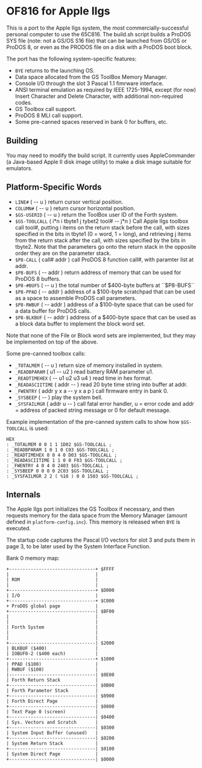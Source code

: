 # OF816 for Apple IIgs

This is a port to the Apple IIgs system, the most commercially-successful
personal computer to use the 65C816.  The build.sh script builds a ProDOS SYS
file (note: not a GS/OS S16 file) that can be launched from GS/OS or ProDOS 8,
or even as the PRODOS file on a disk with a ProDOS boot block.

The port has the following system-specific features:
  * ``BYE`` returns to the launching OS.
  * Data space allocated from the GS ToolBox Memory Manager.
  * Console I/O through the slot 3 Pascal 1.1 fimrware interface.
  * ANSI terminal emulation as required by IEEE 1725-1994, except (for now)
    Insert Character and Delete Character, with additional non-required codes.
  * GS Toolbox call support.
  * ProDOS 8 MLI call support.
  * Some pre-canned spaces reserved in bank 0 for buffers, etc.

## Building

You may need to modify the build script.  It currently uses AppleCommander (a
Java-based Apple II disk image utility) to make a disk image suitable for
emulators.

## Platform-Specific Words

  * ``LINE#`` ( -- u ) return cursor vertical position.
  * ``COLUMN#`` ( -- u ) return cursor horizontal position.
  * ``$GS-USERID`` ( -- u ) return the ToolBox user ID of the Forth system.
  * ``$GS-TOOLCALL`` ( i\*n i tbyte1 j tybet2 tool# -- j\*n ) Call Apple IIgs
    toolbox call tool#, putting i items on the return stack before the call,
    with sizes specified in the bits in tbyte1 (0 = word, 1 = long), and
    retrieving j items from the return stack after the call, with sizes
    specified by the bits in tbyte2.  Note that the parameters go onto the
    return stack in the opposite order they are on the parameter stack.
  * ``$P8-CALL`` ( call# addr ) call ProDOS 8 function call#, with paramter
    list at addr.
  * ``$P8-BUFS`` ( -- addr ) return address of memory that can be used for
    ProDOS 8 buffers.
  * ``$P8-#BUFS`` ( -- u ) the total number of $400-byte buffers at ``$P8-BUFS``
  * ``$P8-PPAD`` ( -- addr ) address of a $100-byte scratchpad that can be used
    as a space to assemble ProDOS call parameters.
  * ``$P8-RWBUF`` ( -- addr ) address of a $100-byte space that can be used for
    a data buffer for ProDOS calls.
  * ``$P8-BLKBUF`` ( -- addr ) address of a $400-byte space that can be used
    as a block data buffer to implement the block word set.

Note that none of the File or Block word sets are implemented, but they may
be implemented on top of the above.

Some pre-canned toolbox calls:

  * ``_TOTALMEM`` ( -- u ) return size of memory installed in system.
  * ``_READBPARAM`` ( u1 -- u2 ) read battery RAM parameter u1.
  * ``_READTIMEHEX`` ( -- u1 u2 u3 u4 ) read time in hex format.
  * ``_READASCIITIME`` ( addr -- ) read 20 byte time string into buffer at addr.
  * ``_FWENTRY`` ( addr y x a -- y x a p ) call firmware entry in bank 0.
  * ``_SYSBEEP`` ( -- ) play the system bell.
  * ``_SYSFAILMGR`` ( addr u -- ) call fatal error handler, u = error code and
    addr = address of packed string message or 0 for default message.

Example implementation of the pre-canned system calls to show how
``$GS-TOOLCALL`` is used:

```
HEX
: _TOTALMEM 0 0 1 1 1D02 $GS-TOOLCALL ;
: _READBPARAM 1 0 1 0 C03 $GS-TOOLCALL ;
: _READTIMEHEX 0 0 4 0 D03 $GS-TOOLCALL ;
: _READASCIITIME 1 1 0 0 F03 $GS-TOOLCALL ;
: _FWENTRY 4 0 4 0 2403 $GS-TOOLCALL ;
: _SYSBEEP 0 0 0 0 2C03 $GS-TOOLCALL ;
: _SYSFAILMGR 2 2 ( %10 ) 0 0 1503 $GS-TOOLCALL ;
```

## Internals

The Apple IIgs port initializes the GS Toolbox if necessary, and then requests
memory for the data space from the Memory Manager (amount defined in 
``platform-config.inc``).  This memory is released when ``BYE`` is executed.

The startup code captures the Pascal I/O vectors for slot 3 and puts them in 
page 3, to be later used by the System Interface Function.

Bank 0 memory map:

```
+--------------------------------+ $FFFF
|                                |
| ROM                            |
|                                |
+--------------------------------+ $D000
| I/O                            |
+--------------------------------+ $C000
+ ProDOS global page             |
+--------------------------------| $BF00
|                                |
|                                |
| Forth System                   | 
|                                |
|                                |
+--------------------------------| $2000
| BLKBUF ($400)                  |
| IOBUF0-2 ($400 each)           |
+--------------------------------+ $1000
| PPAD ($100)                    |
| RWBUF ($100)                   |
|--------------------------------| $0E00
| Forth Return Stack             |
+--------------------------------| $0B00
| Forth Parameter Stack          |
+--------------------------------| $0900
| Forth Direct Page              |
+--------------------------------| $0800
| Text Page 0 (screen)           |
+--------------------------------| $0400
| Sys. Vectors and Scratch       |
+--------------------------------| $0300
| System Input Buffer (unused)   |
+--------------------------------| $0200
| System Return Stack            |
+--------------------------------| $0100
| System Direct Page             |
+--------------------------------| $0000
```
